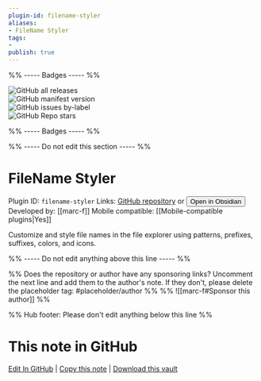 ```yaml
---
plugin-id: filename-styler
aliases:
- FileName Styler
tags: 
- 
publish: true
---
```


%% ----- Badges ----- %%

![GitHub all releases](https://img.shields.io/github/downloads/marc-f/obsidian-file-name-styler/total?color=573E7A&logo=github&style=for-the-badge)   
![GitHub manifest version](https://img.shields.io/github/manifest-json/v/marc-f/obsidian-file-name-styler?color=573E7A&logo=github&style=for-the-badge)   
![GitHub issues by-label](https://img.shields.io/github/issues/marc-f/obsidian-file-name-styler/help%20wanted?color=573E7A&logo=github&style=for-the-badge)   
![GitHub Repo stars](https://img.shields.io/github/stars/marc-f/obsidian-file-name-styler?color=573E7A&logo=github&style=for-the-badge)

%% ----- Badges ----- %%

%% ----- Do not edit this section ----- %%

# FileName Styler

Plugin ID: `filename-styler`
Links: [GitHub repository](https://github.com/marc-f/obsidian-file-name-styler) or [<button id=HH>Open in Obsidian</button>](obsidian://show-plugin?id=filename-styler)
Developed by: [[marc-f]]
Mobile compatible: [[Mobile-compatible plugins|Yes]]

Customize and style file names in the file explorer using patterns, prefixes, suffixes, colors, and icons.

%% ----- Do not edit anything above this line ----- %% 

%% Does the repository or author have any sponsoring links? Uncomment the next line and add them to the author's note. If they don't, please delete the placeholder tag: #placeholder/author %%
%% ![[marc-f#Sponsor this author]] %%

%% Hub footer: Please don't edit anything below this line %%

# This note in GitHub

<span class="git-footer">[Edit In GitHub](https://github.dev/obsidian-community/obsidian-hub/blob/main/02%20-%20Community%20Expansions/02.05%20All%20Community%20Expansions/Plugins/filename-styler.md "git-hub-edit-note") | [Copy this note](https://raw.githubusercontent.com/obsidian-community/obsidian-hub/main/02%20-%20Community%20Expansions/02.05%20All%20Community%20Expansions/Plugins/filename-styler.md "git-hub-copy-note") | [Download this vault](https://github.com/obsidian-community/obsidian-hub/archive/refs/heads/main.zip "git-hub-download-vault") </span>
